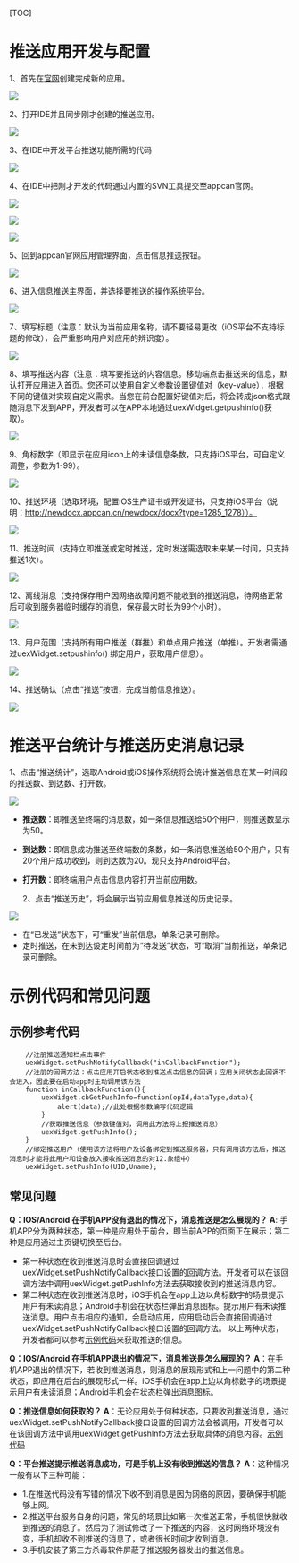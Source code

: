 [TOC]

# 推送应用开发与配置

  1、首先在[官网](http://dashboard.appcan.cn/app/)创建完成新的应用。

![](https://github.com/AppCanOpenSource/appcan-docs-v2/blob/master/%E5%BC%80%E5%8F%91%E6%8C%87%E5%AF%BC/img/1-1.png)

  2、打开IDE并且同步刚才创建的推送应用。

![](https://github.com/AppCanOpenSource/appcan-docs-v2/blob/master/%E5%BC%80%E5%8F%91%E6%8C%87%E5%AF%BC/img/1-2.png)

  3、在IDE中开发平台推送功能所需的代码

![](https://github.com/AppCanOpenSource/appcan-docs-v2/blob/master/%E5%BC%80%E5%8F%91%E6%8C%87%E5%AF%BC/img/1-3.png)

  4、在IDE中把刚才开发的代码通过内置的SVN工具提交至appcan官网。

![](https://github.com/AppCanOpenSource/appcan-docs-v2/blob/master/%E5%BC%80%E5%8F%91%E6%8C%87%E5%AF%BC/img/1-4.png)

![](https://github.com/AppCanOpenSource/appcan-docs-v2/blob/master/%E5%BC%80%E5%8F%91%E6%8C%87%E5%AF%BC/img/1-5.png)

![](https://github.com/AppCanOpenSource/appcan-docs-v2/blob/master/%E5%BC%80%E5%8F%91%E6%8C%87%E5%AF%BC/img/1-6.png)

  5、回到appcan官网应用管理界面，点击信息推送按钮。

![](https://github.com/AppCanOpenSource/appcan-docs-v2/blob/master/%E5%BC%80%E5%8F%91%E6%8C%87%E5%AF%BC/img/1-7.png)

  6、进入信息推送主界面，并选择要推送的操作系统平台。

![](https://github.com/AppCanOpenSource/appcan-docs-v2/blob/master/%E5%BC%80%E5%8F%91%E6%8C%87%E5%AF%BC/img/1-8.png)

  7、填写标题（注意：默认为当前应用名称，请不要轻易更改（iOS平台不支持标题的修改），会严重影响用户对应用的辨识度）。

![](https://github.com/AppCanOpenSource/appcan-docs-v2/blob/master/%E5%BC%80%E5%8F%91%E6%8C%87%E5%AF%BC/img/1-9.png)

  8、填写推送内容（注意：填写要推送的内容信息。移动端点击推送来的信息，默认打开应用进入首页。您还可以使用自定义参数设置键值对（key-value），根据不同的键值对实现自定义需求。当您在前台配置好键值对后，将会转成json格式跟随消息下发到APP，开发者可以在APP本地通过uexWidget.getpushinfo()获取）。

![](https://github.com/AppCanOpenSource/appcan-docs-v2/blob/master/%E5%BC%80%E5%8F%91%E6%8C%87%E5%AF%BC/img/1-10.png)	

  9、角标数字（即显示在应用icon上的未读信息条数，只支持iOS平台，可自定义调整，参数为1-99）。

![](https://github.com/AppCanOpenSource/appcan-docs-v2/blob/master/%E5%BC%80%E5%8F%91%E6%8C%87%E5%AF%BC/img/1-11.png)

  10、推送环境（选取环境，配置iOS生产证书或开发证书，只支持iOS平台（说明：http://newdocx.appcan.cn/newdocx/docx?type=1285_1278））。

![](https://github.com/AppCanOpenSource/appcan-docs-v2/blob/master/%E5%BC%80%E5%8F%91%E6%8C%87%E5%AF%BC/img/1-12.png)

  11、推送时间（支持立即推送或定时推送，定时发送需选取未来某一时间，只支持推送1次）。

![](https://github.com/AppCanOpenSource/appcan-docs-v2/blob/master/%E5%BC%80%E5%8F%91%E6%8C%87%E5%AF%BC/img/1-13.png)

  12、离线消息（支持保存用户因网络故障问题不能收到的推送消息，待网络正常后可收到服务器临时缓存的消息，保存最大时长为99个小时）。

![](https://github.com/AppCanOpenSource/appcan-docs-v2/blob/master/%E5%BC%80%E5%8F%91%E6%8C%87%E5%AF%BC/img/1-14.png)

  13、用户范围（支持所有用户推送（群推）和单点用户推送（单推）。开发者需通过uexWidget.setpushinfo() 绑定用户，获取用户信息）。

![](https://github.com/AppCanOpenSource/appcan-docs-v2/blob/master/%E5%BC%80%E5%8F%91%E6%8C%87%E5%AF%BC/img/1-15.png)

  14、推送确认（点击“推送”按钮，完成当前信息推送）。

![](https://github.com/AppCanOpenSource/appcan-docs-v2/blob/master/%E5%BC%80%E5%8F%91%E6%8C%87%E5%AF%BC/img/1-16.png)

# 推送平台统计与推送历史消息记录
  1、点击“推送统计”，选取Android或iOS操作系统将会统计推送信息在某一时间段的推送数、到达数、打开数。

![](https://github.com/AppCanOpenSource/appcan-docs-v2/blob/master/%E5%BC%80%E5%8F%91%E6%8C%87%E5%AF%BC/img/1-17.png)

- **推送数**：即推送至终端的消息数，如一条信息推送给50个用户，则推送数显示为50。
- **到达数**：即信息成功推送至终端数的条数，如一条消息推送给50个用户，只有20个用户成功收到，则到达数为20。现只支持Android平台。
- **打开数**：即终端用户点击信息内容打开当前应用数。
  
  2、点击“推送历史”，将会展示当前应用信息推送的历史记录。

![](https://github.com/AppCanOpenSource/appcan-docs-v2/blob/master/%E5%BC%80%E5%8F%91%E6%8C%87%E5%AF%BC/img/1-18.png)
- 在“已发送”状态下，可“重发”当前信息，单条记录可删除。
- 定时推送，在未到达设定时间前为“待发送”状态，可“取消”当前推送，单条记录可删除。
  
  
# 示例代码和常见问题

## 示例参考代码
```
    //注册推送通知栏点击事件
    uexWidget.setPushNotifyCallback("inCallbackFunction");
    //注册的回调方法：点击应用开启状态收到推送点击信息的回调；应用关闭状态此回调不会进入，因此要在启动app时主动调用该方法
    function inCallbackFunction(){
        uexWidget.cbGetPushInfo=function(opId,dataType,data){
            alert(data);//此处根据参数编写代码逻辑
        }
        //获取推送信息（参数键值对，调用此方法将上报推送消息）
        uexWidget.getPushInfo();
    }
    //绑定推送用户（使用该方法将用户及设备绑定到推送服务器，只有调用该方法后，推送消息时才能将此用户和设备放入接收推送消息的对12.象组中）
    uexWidget.setPushInfo(UID,Uname);
```

## 常见问题

**Q：IOS/Android 在手机APP没有退出的情况下，消息推送是怎么展现的？**
**A**: 手机APP分为两种状态，第一种是应用处于前台，即当前APP的页面正在展示；第二种是应用通过主页键切换至后台。
- 第一种状态在收到推送消息时会直接回调通过uexWidget.setPushNotifyCallback接口设置的回调方法。开发者可以在该回调方法中调用uexWidget.getPushInfo方法去获取接收到的推送消息内容。
- 第二种状态在收到推送消息时，iOS手机会在app上边以角标数字的场景提示用户有未读消息；Android手机会在状态栏弹出消息图标。提示用户有未读推送消息。用户点击相应的通知，会启动应用，应用启动后会直接回调通过uexWidget.setPushNotifyCallback接口设置的回调方法。
 以上两种状态，开发者都可以参考[示例代码](#示例参考代码)来获取推送的信息。

**Q：IOS/Android 在手机APP退出的情况下，消息推送是怎么展现的？**
**A**：在手机APP退出的情况下，若收到推送消息，则消息的展现形式和上一问题中的第二种状态，即应用在后台的展现形式一样。iOS手机会在app上边以角标数字的场景提示用户有未读消息；Android手机会在状态栏弹出消息图标。

**Q：推送信息如何获取的？**
**A**：无论应用处于何种状态，只要收到推送消息，通过uexWidget.setPushNotifyCallback接口设置的回调方法会被调用，开发者可以在该回调方法中调用uexWidget.getPushInfo方法去获取具体的消息内容。[示例代码](#示例参考代码)

**Q：平台推送提示推送消息成功，可是手机上没有收到推送的信息？**
**A**：这种情况一般有以下三种可能：
- 1.在推送代码没有写错的情况下收不到消息是因为网络的原因，要确保手机能够上网。
- 2.推送平台服务自身的问题，常见的场景比如第一次推送正常，手机很快就收到推送的消息了。然后为了测试修改了一下推送的内容，这时网络环境没有变，手机却收不到推送的消息了，或者很长时间才收到消息。
- 3.手机安装了第三方杀毒软件屏蔽了推送服务器发出的推送信息。


